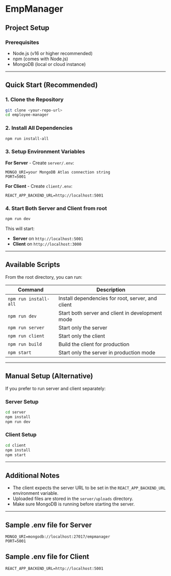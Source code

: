 # EmpManager

## Project Setup

### Prerequisites
- Node.js (v16 or higher recommended)
- npm (comes with Node.js)
- MongoDB (local or cloud instance)

---

## Quick Start (Recommended)

### 1. Clone the Repository
```bash
git clone <your-repo-url>
cd employee-manager
```

### 2. Install All Dependencies
```bash
npm run install-all
```

### 3. Setup Environment Variables

**For Server** - Create `server/.env`:
```env
MONGO_URI=your MongoDB Atlas connection string
PORT=5001
```

**For Client** - Create `client/.env`:
```env
REACT_APP_BACKEND_URL=http://localhost:5001
```

### 4. Start Both Server and Client from root
```bash
npm run dev
```

This will start:
- **Server** on `http://localhost:5001`
- **Client** on `http://localhost:3000`

---

## Available Scripts

From the root directory, you can run:

| Command | Description |
|---------|-------------|
| `npm run install-all` | Install dependencies for root, server, and client |
| `npm run dev` | Start both server and client in development mode |
| `npm run server` | Start only the server |
| `npm run client` | Start only the client |
| `npm run build` | Build the client for production |
| `npm start` | Start only the server in production mode |

---

## Manual Setup (Alternative)

If you prefer to run server and client separately:

### Server Setup
```bash
cd server
npm install
npm run dev
```

### Client Setup
```bash
cd client
npm install
npm start
```

---

## Additional Notes
- The client expects the server URL to be set in the `REACT_APP_BACKEND_URL` environment variable.
- Uploaded files are stored in the `server/uploads` directory.
- Make sure MongoDB is running before starting the server.

---

## Sample .env file for Server
```env
MONGO_URI=mongodb://localhost:27017/empmanager
PORT=5001
```

## Sample .env file for Client
```env
REACT_APP_BACKEND_URL=http://localhost:5001
```


